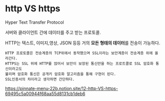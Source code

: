 # http VS https

Hyper Text Transfer Protocol

서버와 클라이언트 간에 데이터를 주고 받는 프로토콜.

HTTP는 텍스트, 이미지,영상, JSON 등등 거의 **모든 형태의 데이터**를 전송이 가능하다.

```HTTP 통신은 서버간의 보안 조치가 없어 개인정보나 비밀보호에 치명적이였다.
HTTP 프로토콜은 전송계층의 TCP위에서 동작했으며 SSL이라는 보안계층이 전송계층 위에 올라간다. 
HTTPS는 SSL 위에 HTTP를 얹어서 보안이 보장된 통신만을 하는 프로트콜로 SSL 암호화 통신이라고도
불리며 암호화 통신은 공개키 암호화 알고리즘을 통해 구현이 된다.
SSL인증서의 차이라고 생각하면 간단하다.
```
https://pinnate-menu-22b.notion.site/12-http-VS-https-69495c5a00944f68aa55d8131cb1deb6